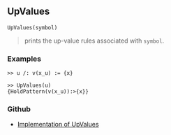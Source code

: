 ## UpValues 

```
UpValues(symbol)
```
> prints the up-value rules associated with `symbol`.
  
### Examples

``` 
>> u /: v(x_u) := {x}

>> UpValues(u) 
{HoldPattern(v(x_u)):>{x}}
```

### Github

* [Implementation of UpValues](https://github.com/axkr/symja_android_library/blob/master/symja_android_library/matheclipse-core/src/main/java/org/matheclipse/core/builtin/PatternMatching.java#L2662) 

